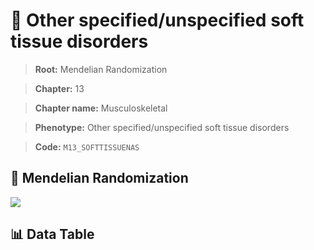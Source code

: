 # 🧪 Other specified/unspecified soft tissue disorders

> **Root:** Mendelian Randomization

> **Chapter:** 13  

> **Chapter name:** Musculoskeletal

> **Phenotype:** Other specified/unspecified soft tissue disorders  

> **Code:** `M13_SOFTTISSUENAS`

## 🧬 Mendelian Randomization  

<img src="/MR/Figures/Forward/M13_SOFTTISSUENAS.png"/>

## 📊 Data Table

<CsvTableMRF src="/MR_Data/Forward/M13_SOFTTISSUENAS.csv"/>
